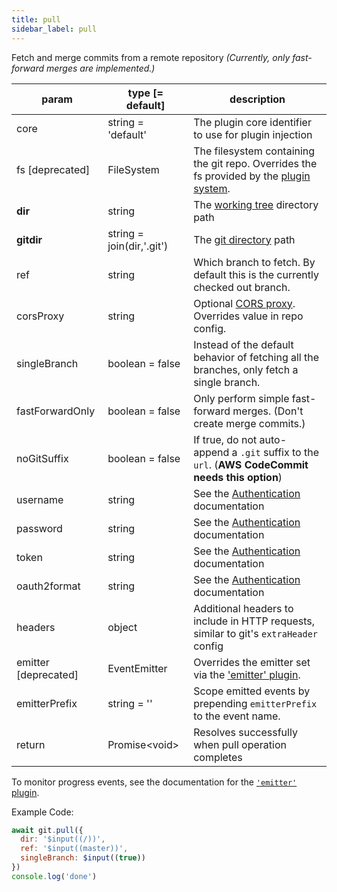 ```yaml
---
title: pull
sidebar_label: pull
---
```


Fetch and merge commits from a remote repository *(Currently, only fast-forward merges are implemented.)*

| param                | type [= default]          | description                                                                                                |
| -------------------- | ------------------------- | ---------------------------------------------------------------------------------------------------------- |
| core                 | string = 'default'        | The plugin core identifier to use for plugin injection                                                     |
| fs [deprecated]      | FileSystem                | The filesystem containing the git repo. Overrides the fs provided by the [plugin system](./plugin_fs.md).  |
| **dir**              | string                    | The [working tree](dir-vs-gitdir.md) directory path                                                        |
| **gitdir**           | string = join(dir,'.git') | The [git directory](dir-vs-gitdir.md) path                                                                 |
| ref                  | string                    | Which branch to fetch. By default this is the currently checked out branch.                                |
| corsProxy            | string                    | Optional [CORS proxy](https://www.npmjs.com/%40isomorphic-git/cors-proxy). Overrides value in repo config. |
| singleBranch         | boolean = false           | Instead of the default behavior of fetching all the branches, only fetch a single branch.                  |
| fastForwardOnly      | boolean = false           | Only perform simple fast-forward merges. (Don't create merge commits.)                                     |
| noGitSuffix          | boolean = false           | If true, do not auto-append a `.git` suffix to the `url`. (**AWS CodeCommit needs this option**)           |
| username             | string                    | See the [Authentication](./authentication.html) documentation                                              |
| password             | string                    | See the [Authentication](./authentication.html) documentation                                              |
| token                | string                    | See the [Authentication](./authentication.html) documentation                                              |
| oauth2format         | string                    | See the [Authentication](./authentication.html) documentation                                              |
| headers              | object                    | Additional headers to include in HTTP requests, similar to git's `extraHeader` config                      |
| emitter [deprecated] | EventEmitter              | Overrides the emitter set via the ['emitter' plugin](./plugin_emitter.md).                                 |
| emitterPrefix        | string = ''               | Scope emitted events by prepending `emitterPrefix` to the event name.                                      |
| return               | Promise\<void\>           | Resolves successfully when pull operation completes                                                        |

To monitor progress events, see the documentation for the [`'emitter'` plugin](./plugin_emitter.md).

Example Code:

```js live
await git.pull({
  dir: '$input((/))',
  ref: '$input((master))',
  singleBranch: $input((true))
})
console.log('done')
```

<script>
(function rewriteEditLink() {
  const el = document.querySelector('a.edit-page-link.button');
  if (el) {
    el.href = 'https://github.com/isomorphic-git/isomorphic-git/edit/master/src/commands/pull.js';
  }
})();
</script>